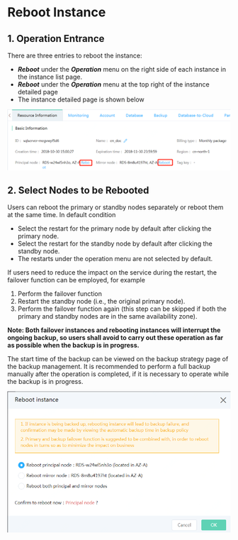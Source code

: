 # Reboot Instance

## 1. Operation Entrance
There are three entries to reboot the instance:

- ***Reboot*** under the ***Operation*** menu on the right side of each instance in the instance list page.
- ***Reboot*** under the ***Operation*** menu at the top right of the instance detailed page
- The instance detailed page is shown below

![Reboot Instance 2](../../../../image/RDS/Reboot-Instance-SQLServer-1.png)

## 2. Select Nodes to be Rebooted
Users can reboot the primary or standby nodes separately or reboot them at the same time. In default condition
- Select the restart for the primary node by default after clicking the primary node.
- Select the restart for the standby node by default after clicking the standby node.
- The restarts under the operation menu are not selected by default.

If users need to reduce the impact on the service during the restart, the failover function can be employed, for example
1. Perform the failover function
2. Restart the standby node (i.e., the original primary node).
3. Perform the failover function again (this step can be skipped if both the primary and standby nodes are in the same availability zone).

**Note: Both failover instances and rebooting instances will interrupt the ongoing backup, so users shall avoid to carry out these operation as far as possible when the backup is in progress.**

The start time of the backup can be viewed on the backup strategy page of the backup management. It is recommended to perform a full backup manually after the operation is completed, if it is necessary to operate while the backup is in progress.

![Reboot Instance 4](../../../../image/RDS/Reboot-Instance-SQLServer-2.png)
